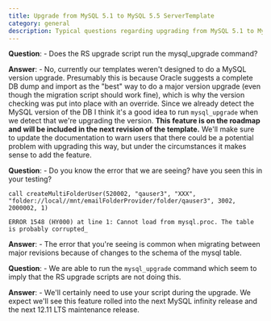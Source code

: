 ```yaml
---
title: Upgrade from MySQL 5.1 to MySQL 5.5 ServerTemplate
category: general
description: Typical questions regarding upgrading from MySQL 5.1 to MySQL 5.5 ServerTemplates in RightScale.
---
```


**Question**: - Does the RS upgrade script run the mysql\_upgrade command?

**Answer**: - No, currently our templates weren't designed to do a MySQL version upgrade. Presumably this is because Oracle suggests a complete DB dump and import as the "best" way to do a major version upgrade (even though the migration script should work fine), which is why the version checking was put into place with an override. Since we already detect the MySQL version of the DB I think it's a good idea to run `mysql_upgrade` when we detect that we're upgrading the version. **This feature is on the roadmap and will be included in the next revision of the template.** We'll make sure to update the documentation to warn users that there could be a potential problem with upgrading this way, but under the circumstances it makes sense to add the feature.

**Question**: - Do you know the error that we are seeing? have you seen this in your testing?

~~~
call createMultiFolderUser(520002, "qauser3", "XXX", "folder://local//mnt/emailFolderProvider/folder/qauser3", 3002, 2000002, 1)
~~~

~~~
ERROR 1548 (HY000) at line 1: Cannot load from mysql.proc. The table is probably corrupted_
~~~

**Answer**: - The error that you're seeing is common when migrating between major revisions because of changes to the schema of the mysql table.

**Question**: - We are able to run the `mysql_upgrade` command which seem to imply that the RS upgrade scripts are not doing this.

**Answer**: - We'll certainly need to use your script during the upgrade. We expect we'll see this feature rolled into the next MySQL infinity release and the next 12.11 LTS maintenance release.
